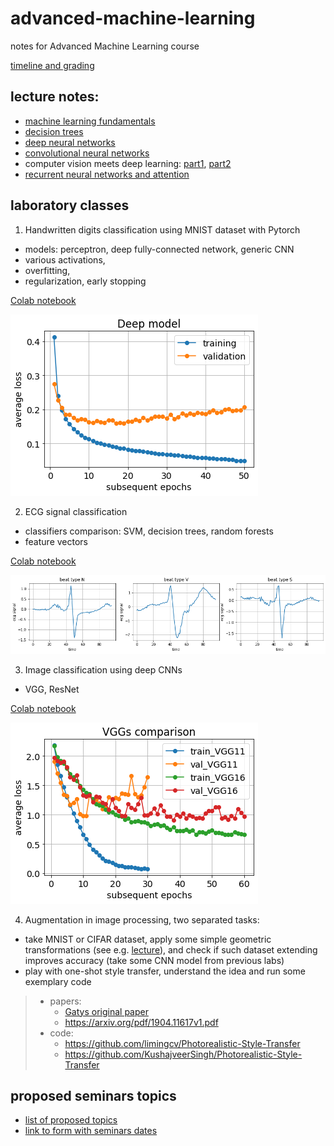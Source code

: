 # advanced-machine-learning
notes for Advanced Machine Learning course

[timeline and grading](intro.pdf)

## lecture notes:
- [machine learning fundamentals](ML_fundamentals.pdf)
- [decision trees](Decision_Trees.pdf)
- [deep neural networks](Deep_NNs.pdf)
- [convolutional neural networks](CNNs.pdf)
- computer vision meets deep learning: [part1](CV1.pdf), [part2](CV2.pdf)
- [recurrent neural networks and attention](RNNs.pdf)

## laboratory classes
1. Handwritten digits classification using MNIST dataset with Pytorch
- models: perceptron, deep fully-connected network, generic CNN
- various activations,
- overfitting,
- regularization, early stopping

[Colab notebook](mnist_in_3_flavours.ipynb)

![overfitted model](Deep.png)

2. ECG signal classification
- classifiers comparison: SVM, decision trees, random forests
- feature vectors

[Colab notebook](ecg_classification.ipynb)

![ecg arrhythimas](signals.png)

3. Image classification using deep CNNs
- VGG, ResNet

[Colab notebook](advancedCNNs.ipynb)

![ecg arrhythimas](VGGs.png)

4. Augmentation in image processing, two separated tasks:
- take MNIST or CIFAR dataset, apply some simple geometric transformations (see e.g. [lecture](CV2.pdf)), and check if such dataset extending improves accuracy (take some CNN model from previous labs)
- play with one-shot style transfer, understand the idea and run some exemplary code
> * papers:
>   * [Gatys original paper](https://www.cv-foundation.org/openaccess/content_cvpr_2016/papers/Gatys_Image_Style_Transfer_CVPR_2016_paper.pdf)
>   * https://arxiv.org/pdf/1904.11617v1.pdf 
> * code:
>   * https://github.com/limingcv/Photorealistic-Style-Transfer 
>   * https://github.com/KushajveerSingh/Photorealistic-Style-Transfer
    
## proposed seminars topics
- [list of proposed topics](seminars_topics.pdf)
- [link to form with seminars dates](https://docs.google.com/spreadsheets/d/17XoAvYHBRc47nQX9PUHcMtEvUUeJ1rTfJIYHQU3FNUA/edit?usp=sharing) 
